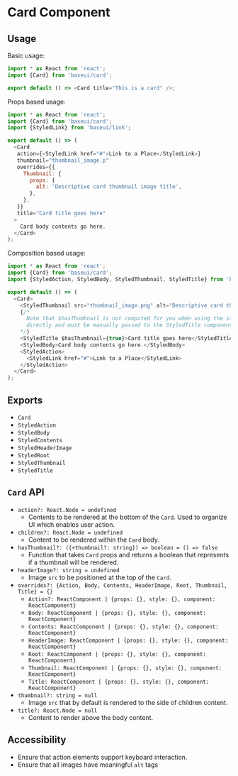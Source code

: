 # Card Component

## Usage

Basic usage:

```javascript
import * as React from 'react';
import {Card} from 'baseui/card';

export default () => <Card title="This is a card" />;
```

Props based usage:

```javascript
import * as React from 'react';
import {Card} from 'baseui/card';
import {StyledLink} from 'baseui/link';

export default () => (
  <Card
   action={<StyledLink href="#">Link to a Place</StyledLink>}
   thumbnail="thumbnail_image.p"
   overrides={{
     Thumbnail: {
       props: {
         alt: 'Descriptive card thumbnail image title',
       },
     },
   }}
   title="Card title goes here"
  >
    Card body contents go here.
  </Card>
);
```

Composition based usage:

```javascript
import * as React from 'react';
import {Card} from 'baseui/card';
import {StyledAction, StyledBody, StyledThumbnail, StyledTitle} from 'baseui/card';

export default () => (
  <Card>
    <StyledThumbnail src="thumbnail_image.png" alt="Descriptive card thumbnail image title" />
    {/*
      Note that $hasThumbnail is not computed for you when using the styled components
      directly and must be manually passed to the StyledTitle component.
    */}
    <StyledTitle $hasThumbnail={true}>Card title goes here</StyledTitle>
    <StyledBody>Card body contents go here.</StyledBody>
    <StyledAction>
      <StyledLink href="#">Link to a Place</StyledLink>
    </StyledAction>
  </Card>
);
```

## Exports

* `Card`
* `StyledAction`
* `StyledBody`
* `StyledContents`
* `StyledHeaderImage`
* `StyledRoot`
* `StyledThumbnail`
* `StyledTitle`

## `Card` API

* `action?: React.Node = undefined`
  * Contents to be rendered at the bottom of the `Card`. Used to organize UI which enables user
    action.
* `children?: React.Node = undefined`
  * Content to be rendered within the `Card` body.
* `hasThumbnail?: ({+thumbnail?: string}) => boolean = () => false`
  * Function that takes `Card` props and returns a boolean that represents if a thumbnail will be
  rendered.
* `headerImage?: string = undefined`
  * Image `src` to be positioned at the top of the `Card`.
* `overrides?: {Action, Body, Contents, HeaderImage, Root, Thumbnail, Title} = {}`
  * `Action?: ReactComponent | {props: {}, style: {}, component: ReactComponent}`
  * `Body: ReactComponent | {props: {}, style: {}, component: ReactComponent}`
  * `Contents: ReactComponent | {props: {}, style: {}, component: ReactComponent}`
  * `HeaderImage: ReactComponent | {props: {}, style: {}, component: ReactComponent}`
  * `Root: ReactComponent | {props: {}, style: {}, component: ReactComponent}`
  * `Thumbnail: ReactComponent | {props: {}, style: {}, component: ReactComponent}`
  * `Title: ReactComponent | {props: {}, style: {}, component: ReactComponent}`
* `thumbnail?: string = null`
  * Image `src` that by default is rendered to the side of children content.
* `title?: React.Node = null`
  * Content to render above the body content.

## Accessibility

* Ensure that action elements support keyboard interaction.
* Ensure that all images have meaningful `alt` tags
